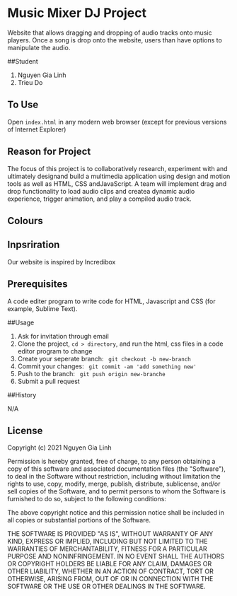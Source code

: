 # Music Mixer DJ Project 

Website that allows dragging and dropping of audio tracks onto music players. Once a song is drop onto the website, users than have options to manipulate the audio.

##Student

1. Nguyen Gia Linh
2. Trieu Do

## To Use

Open `index.html` in any modern web browser (except for previous versions of Internet Explorer)

## Reason for Project

The focus of this project is to collaboratively research, experiment with and ultimately designand build a multimedia application using design and motion tools as well as HTML, CSS andJavaScript. A team will implement drag and drop functionality to load audio clips and createa dynamic audio experience, trigger animation, and play a compiled audio track. 

## Colours

## Inpsriration

Our website is inspired by Incredibox

## Prerequisites

A code editer program to write code for HTML, Javascript and CSS (for example, Sublime Text).


##Usage

1. Ask for invitation through email
2. Clone the project, `cd > directory`, and run the html, css files in a code editor program to change
3. Create your seperate branch: ` git checkout -b new-branch`
4. Commit your changes: ` git commit -am 'add something new'`
5. Push to the branch: ` git push origin new-branche`
6. Submit a pull request

##History

N/A


## License

Copyright (c) 2021 Nguyen Gia Linh

Permission is hereby granted, free of charge, to any person obtaining a copy
of this software and associated documentation files (the "Software"), to deal
in the Software without restriction, including without limitation the rights
to use, copy, modify, merge, publish, distribute, sublicense, and/or sell
copies of the Software, and to permit persons to whom the Software is
furnished to do so, subject to the following conditions:

The above copyright notice and this permission notice shall be included in all
copies or substantial portions of the Software.

THE SOFTWARE IS PROVIDED "AS IS", WITHOUT WARRANTY OF ANY KIND, EXPRESS OR
IMPLIED, INCLUDING BUT NOT LIMITED TO THE WARRANTIES OF MERCHANTABILITY,
FITNESS FOR A PARTICULAR PURPOSE AND NONINFRINGEMENT. IN NO EVENT SHALL THE
AUTHORS OR COPYRIGHT HOLDERS BE LIABLE FOR ANY CLAIM, DAMAGES OR OTHER
LIABILITY, WHETHER IN AN ACTION OF CONTRACT, TORT OR OTHERWISE, ARISING FROM,
OUT OF OR IN CONNECTION WITH THE SOFTWARE OR THE USE OR OTHER DEALINGS IN THE
SOFTWARE.